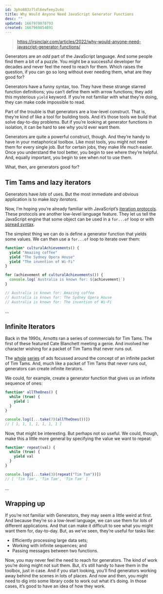 ```yaml
---
id: 3pho883z7ldl6ewfeey2u4o
title: Why Would Anyone Need JavaScript Generator Functions
desc: ""
updated: 1667970078793
created: 1667969854891
---
```


> https://jrsinclair.com/articles/2022/why-would-anyone-need-javascript-generator-functions/

Generators are an _odd_ part of the JavaScript language. And some people find them a bit of a puzzle. You might be a successful developer for decades and never feel the need to reach for them. Which raises the question, if you can go so long without ever needing them, what are they good for?

Generators have a funny syntax, too. They have these strange starred function definitions; you can’t define them with arrow functions; they add this mysterious `yield` keyword. If you’re not familiar with what they’re doing, they can make code impossible to read.

Part of the trouble is that generators are a low-level construct. That is, they’re kind of like a tool for building tools. And it’s those tools we build that solve day-to-day problems. But if you’re looking at generator functions in isolation, it can be hard to see why you’d ever want them.

Generators are quite a powerful construct, though. And they’re handy to have in your metaphorical toolbox. Like most tools, you might not need them for every single job. But for certain jobs, they make life much easier. Once you understand the tool better, you begin to see where they’re helpful. And, equally important, you begin to see when _not_ to use them.

What, then, are generators good for?

## Tim Tams and lazy iterators

Generators have _lots_ of uses. But the most immediate and obvious application is to make _lazy iterators_.

Now, I’m hoping you’re already familiar with JavaScript’s [iteration protocols](https://developer.mozilla.org/en-US/docs/Web/JavaScript/Reference/Iteration_protocols). These protocols are another low-level language feature. They let us tell the JavaScript engine that some object can be used in a `for...of` loop or with [spread syntax](https://developer.mozilla.org/en-US/docs/Web/JavaScript/Reference/Operators/Spread_syntax).

The simplest thing we can do is define a generator function that yields some values. We can then use a `for...of` loop to iterate over them:

```javascript
function* culturalAchievements() {
  yield "Amazing coffee"
  yield "The Sydney Opera House"
  yield "The invention of Wi-Fi"
}

for (achievement of culturalAchievements()) {
  console.log(`Australia is known for: ${achievement}`)
}

// Australia is known for: Amazing coffee
// Australia is known for: The Sydney Opera House
// Australia is known for: The invention of Wi-Fi
```

...

## Infinite Iterators

Back in the 1990s, Arnotts ran a series of commercials for Tim Tams. The first of these featured Cate Blanchett meeting a genie. And involved her character wishing for a packet of Tim Tams that never runs out.

The [whole](https://www.youtube.com/watch?v=wz3hHxgDAnY) [series](https://www.youtube.com/watch?v=-p7thvWWLL0) of ads focussed around the concept of an infinite packet of Tim Tams. And, much like a packet of Tim Tams that never runs out, generators can create infinite iterators.

We could, for example, create a generator function that gives us an infinite sequence of ones:

```javascript
function* allTheOnes() {
  while (true) {
    yield 1
  }
}

console.log([...take(7)(allTheOnes())])
// [ 1, 1, 1, 1, 1, 1, 1 ]
```

Now, that might be interesting. But perhaps not so useful. We could, though, make this a little more general by specifying the value we want to repeat:

```javascript
function* repeat(val) {
  while (true) {
    yield val
  }
}

console.log([...take(3)(repeat("Tim Tam"))])
// [ 'Tim Tam', 'Tim Tam', 'Tim Tam' ]
```

...

## Wrapping up

If you’re not familiar with Generators, they may seem a little weird at first. And because they’re so a low-level language, we can use them for _lots_ of different applications. And that can make it difficult to see what you might want them for, day-to-day. But, as we’ve seen, they’re useful for tasks like:

- Efficiently processing large data sets;
- Working with infinite sequences; and
- Passing messages between two functions.

Now, you may never feel the need to reach for generators. The kind of work you’re doing might not suit them. But, it’s still handy to have them in the toolbox, just in case. And if you start looking, you’ll find generators working away behind the scenes in lots of places. And now and then, you might need to dig into some library code to work out what it’s doing. In those cases, it’s good to have an idea of how they work.
